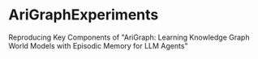 # AriGraphExperiments

Reproducing Key Components of "AriGraph: Learning Knowledge Graph World Models with Episodic Memory for LLM Agents"

